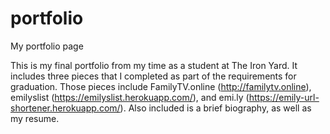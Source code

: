# portfolio
My portfolio page

This is my final portfolio from my time as a student at The Iron Yard.  It includes three pieces that I completed as part of the requirements for graduation.  Those pieces include FamilyTV.online (http://familytv.online), emilyslist (https://emilyslist.herokuapp.com/), and emi.ly (https://emily-url-shortener.herokuapp.com/).  Also included is a brief biography, as well as my resume.  

